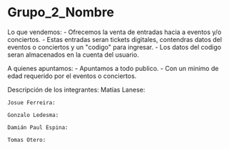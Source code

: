 # Grupo_2_Nombre

Lo que vendemos:
    - Ofrecemos la venta de entradas hacia a eventos y/o conciertos.
    - Estas entradas seran tickets digitales, contendras datos del eventos o conciertos y un "codigo" para ingresar.
    - Los datos del codigo seran almacenados en la cuenta del usuario.

A quienes apuntamos:
    - Apuntamos a todo publico.
    - Con un minimo de edad requerido por el eventos o conciertos.

Descripción de los integrantes:
    Matías Lanese:

    Josue Ferreira:

    Gonzalo Ledesma:

    Damián Paul Espina:

    Tomas Otero: